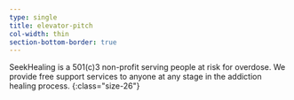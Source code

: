 ```yaml
---
type: single
title: elevator-pitch
col-width: thin
section-bottom-border: true
---
```


SeekHealing is a 501(c)3 non-profit serving people at risk for overdose. We provide free support services to anyone at any stage in the addiction healing process.
{:class="size-26"}
